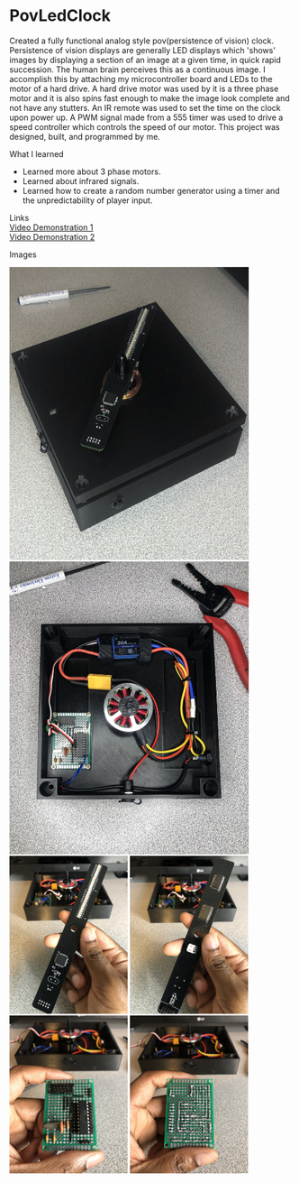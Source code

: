# PovLedClock
Created a fully functional analog style pov(persistence of vision) clock. Persistence of vision displays are generally LED displays which 'shows' images by displaying a section of an image at a given time, in quick rapid succession. The human brain perceives this as a continuous image. I accomplish this by attaching my microcontroller board and LEDs to the motor of a hard drive. A hard drive motor was used by it is a three phase motor and it is also spins fast enough to make the image look complete and not have any stutters. An IR remote was used to set the time on the clock upon power up. A PWM signal made from a 555 timer was used to drive a speed controller which controls the speed of our motor. This project was designed, built, and programmed by me.

What I learned
* Learned more about 3 phase motors.
* Learned about infrared signals.
* Learned how to create a random number generator using a timer and the unpredictability of player input. 

Links  
[Video Demonstration 1](https://drive.google.com/file/d/1v3Be6J3bUKk0ls36GDCUN7odQP1oLxGW/view?usp=sharing)  
[Video Demonstration 2](https://drive.google.com/file/d/1yo18ABhjNDQR3-ks-yBfjAM5YF_fPyle/view?usp=sharing)

Images  
<div style="width: 110%">
    <img src = "images/pov-led-clock.JPEG" width = "425" height = "519" style="padding: 0; margin: 0;">
    <img src = "images/case-inside.JPEG" width = "425" height = "519">
</div>
<div style="width: 110%">
    <img src = "images/led-circuit-front.JPEG" width = "210" height = "280" style="padding: 0; margin: 0;">
    <img src = "images/led-circuit-back.JPEG" width = "210" height = "280" style="padding: 0; margin: 0;">
    <img src = "images/attiny-circuit-front.JPEG" width = "210" height = "280" style="padding: 0; margin: 0;">
    <img src = "images/attiny-circuit-back.JPEG" width = "210" height = "280" style="padding: 0; margin: 0;">
</div>